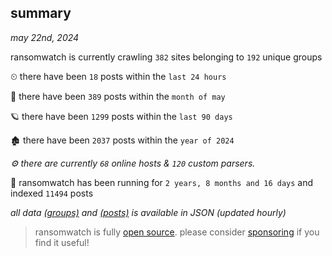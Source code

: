 
## summary
_may 22nd, 2024_

ransomwatch is currently crawling `382` sites belonging to `192` unique groups

⏲ there have been `18` posts within the `last 24 hours`

🦈 there have been `389` posts within the `month of may`

🪐 there have been `1299` posts within the `last 90 days`

🏚 there have been `2037` posts within the `year of 2024`

_⚙️ there are currently `68` online hosts & `120` custom parsers._

🦕 ransomwatch has been running for `2 years, 8 months and 16 days` and indexed `11494` posts

_all data  [(groups)](http://ransomwhat.telemetry.ltd/groups) and [(posts)](http://ransomwhat.telemetry.ltd/posts) is available in JSON (updated hourly)_

> ransomwatch is fully [open source](https://github.com/joshhighet/ransomwatch#ransomwatch--). please consider [sponsoring](https://github.com/sponsors/joshhighet) if you find it useful!
